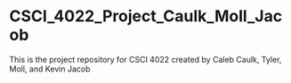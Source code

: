 # CSCI_4022_Project_Caulk_Moll_Jacob
This is the project repository for CSCI 4022 created by Caleb Caulk, Tyler, Moll, and Kevin Jacob
